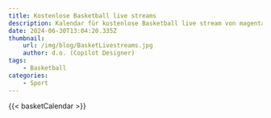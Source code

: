 ```yaml
---
title: Kostenlose Basketball live streams
description: Kalendar für kostenlose Basketball live stream von magentasport und anderen
date: 2024-06-30T13:04:20.335Z
thumbnail:
    url: /img/blog/BasketLivestreams.jpg
    author: d.o. (Copilot Designer)
tags:
    - Basketball
categories:
    - Sport
---
```


{{< basketCalendar >}}